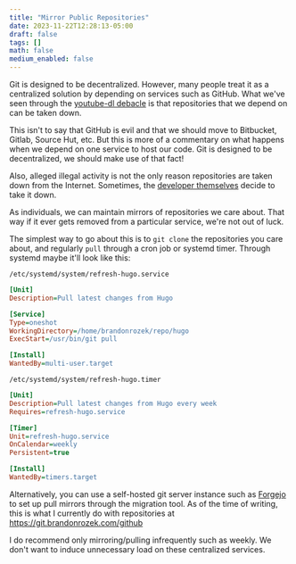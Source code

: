 ```yaml
---
title: "Mirror Public Repositories"
date: 2023-11-22T12:28:13-05:00
draft: false
tags: []
math: false
medium_enabled: false
---
```


Git is designed to be decentralized. However, many people treat it as a centralized solution by depending on services such as GitHub. What we've seen through the [youtube-dl debacle](https://www.zdnet.com/article/riaa-blitz-takes-down-18-github-projects-used-for-downloading-youtube-videos/) is that repositories that we depend on can be taken down.

This isn't to say that GitHub is evil and that we should move to Bitbucket, Gitlab, Source Hut, etc. But this is more of a commentary on what happens when we depend on one service to host our code. Git is designed to be decentralized, we should make use of that fact!

Also, alleged illegal activity is not the only reason repositories are taken down from the Internet. Sometimes, the [developer themselves](https://www.theregister.co.uk/2016/03/23/npm_left_pad_chaos/) decide to take it down.

As individuals, we can maintain mirrors of repositories we care about. That way if it ever gets removed from a particular service, we're not out of luck.

The simplest way to go about this is to `git clone` the repositories you care about, and regularly `pull` through a cron job or systemd timer. Through systemd maybe it'll look like this:

`/etc/systemd/system/refresh-hugo.service`

```ini
[Unit]
Description=Pull latest changes from Hugo

[Service]
Type=oneshot
WorkingDirectory=/home/brandonrozek/repo/hugo
ExecStart=/usr/bin/git pull

[Install]
WantedBy=multi-user.target
```

`/etc/systemd/system/refresh-hugo.timer`

```ini
[Unit]
Description=Pull latest changes from Hugo every week
Requires=refresh-hugo.service

[Timer]
Unit=refresh-hugo.service
OnCalendar=weekly
Persistent=true

[Install]
WantedBy=timers.target
```

Alternatively, you can use a self-hosted git server instance such as [Forgejo](https://forgejo.org/) to set up pull mirrors through the migration tool. As of the time of writing, this is what I currently do with repositories at https://git.brandonrozek.com/github

I do recommend only mirroring/pulling infrequently such as weekly. We don't want to induce unnecessary load on these centralized services.
